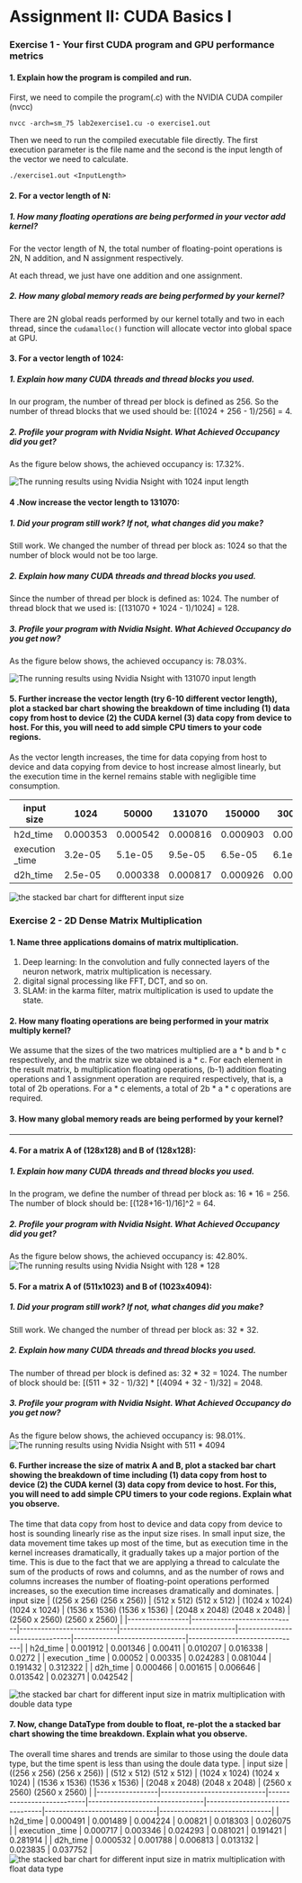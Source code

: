 #  Assignment II: CUDA Basics I

### Exercise 1 - Your first CUDA program and GPU performance metrics

#### 1. Explain how the program is compiled and run. 

First, we need to compile the program(.c) with the NVIDIA CUDA compiler (nvcc)

```nvcc -arch=sm_75 lab2exercise1.cu -o exercise1.out```

Then we need to run the compiled executable file directly. The first execution parameter is the file name and the second is the input length of the vector we need to calculate.

```./exercise1.out <InputLength>```

#### 2. For a vector length of N:

##### 1. How many floating operations are being performed in your vector add kernel?

   For the vector length of N, the total number of floating-point operations is 2N, N addition, and N assignment respectively.
   
   At each thread, we just have one addition and one assignment.
   
##### 2. How many global memory reads are being performed by your kernel?

There are 2N global reads performed by our kernel totally and two in each thread, since the ```cudamalloc()``` function will allocate vector into global space at GPU.

#### 3. For a vector length of 1024:
##### 1. Explain how many CUDA threads and thread blocks you used.

In our program, the number of thread per block is defined as 256. So the number of thread blocks that we used should be: [(1024 + 256 - 1)/256] = 4.

##### 2. Profile your program with Nvidia Nsight. What Achieved Occupancy did you get?

As the figure below shows, the achieved occupancy is: 17.32%.

![The running results using Nvidia Nsight with 1024 input length](./images/E1_3_2.png)

#### 4 .Now increase the vector length to 131070:

##### 1. Did your program still work? If not, what changes did you make?

Still work. We changed the number of thread per block as: 1024 so that the number of block would not be too large. 

##### 2. Explain how many CUDA threads and thread blocks you used.

Since the number of thread per block is defined as: 1024. The number of thread block that we used is: [(131070 + 1024 - 1)/1024] = 128.

##### 3. Profile your program with Nvidia Nsight. What Achieved Occupancy do you get now?

As the figure below shows, the achieved occupancy is: 78.03%.

![The running results using Nvidia Nsight with 131070 input length](./images/E1_4_3.png)

#### 5. Further increase the vector length (try 6-10 different vector length), plot a stacked bar chart showing the breakdown of time including (1) data copy from host to device (2) the CUDA kernel (3) data copy from device to host. For this, you will need to add simple CPU timers to your code regions.

As the vector length increases, the time for data copying from host to device and data copying from device to host increase almost linearly, but the execution time in the kernel remains stable with negligible time consumption. 

| input size      |     1024 |    50000 |   131070 |   150000 |   300000 |   700000 |   1000000 |
|-----------------|----------|----------|----------|----------|----------|----------|-----------|
| h2d_time        | 0.000353 | 0.000542 | 0.000816 | 0.000903 | 0.001501 | 0.002825 |  0.003782 |
| execution _time | 3.2e-05  | 5.1e-05  | 9.5e-05  | 6.5e-05  | 6.1e-05  | 9.9e-05  |  0.000132 |
| d2h_time        | 2.5e-05  | 0.000338 | 0.000817 | 0.000926 | 0.001672 | 0.003674 |  0.005454 |

![the stacked bar chart for diffterent input size](./images/E5.png)


### Exercise 2 - 2D Dense Matrix Multiplication

#### 1. Name three applications domains of matrix multiplication.

1. Deep learning: In the convolution and fully connected layers of the neuron network, matrix multiplication is necessary.
2. digital signal processing like FFT, DCT, and so on.
3. SLAM: in the karma filter, matrix multiplication is used to update the state.

#### 2. How many floating operations are being performed in your matrix multiply kernel? 

We assume that the sizes of the two matrices multiplied are a * b and b * c respectively, and the matrix size we obtained is a * c. For each element in the result matrix, b multiplication floating operations, (b-1) addition floating operations and 1 assignment operation are required respectively, that is, a total of 2b operations. For a * c elements, a total of 2b * a * c operations are required.

#### 3. How many global memory reads are being performed by your kernel?  

---------------------------------------------------------------------------

#### 4. For a matrix A of (128x128) and B of (128x128):

##### 1. Explain how many CUDA threads and thread blocks you used.

In the program, we define the number of thread per block as: 16 * 16 = 256. The number of block should be: [(128+16-1)/16]^2 = 64.
  
##### 2. Profile your program with Nvidia Nsight. What Achieved Occupancy did you get?

As the figure below shows, the achieved occupancy is: 42.80%.
![The running results using Nvidia Nsight with 128 * 128 ](./images/E2_4_2.png)

#### 5. For a matrix A of (511x1023) and B of (1023x4094):

##### 1. Did your program still work? If not, what changes did you make?

Still work. We changed the number of thread per block as: 32 * 32.

##### 2. Explain how many CUDA threads and thread blocks you used.

The number of thread per block is defined as: 32 * 32 = 1024. The number of block should be: [(511 + 32 - 1)/32] * [(4094 + 32 - 1)/32] = 2048.

##### 3. Profile your program with Nvidia Nsight. What Achieved Occupancy do you get now?

As the figure below shows, the achieved occupancy is: 98.01%.
![The running results using Nvidia Nsight with 511 * 4094 ](./images/E2_5_3.png)

#### 6. Further increase the size of matrix A and B, plot a stacked bar chart showing the breakdown of time including (1) data copy from host to device (2) the CUDA kernel (3) data copy from device to host. For this, you will need to add simple CPU timers to your code regions. Explain what you observe.

The time that data copy from host to device and data copy from device to host is sounding linearly rise as the input size rises. In small input size, the data movement time takes up most of the time, but as execution time in the kernel increases dramatically, it gradually takes up a major portion of the time. This is due to the fact that we are applying a thread to calculate the sum of the products of rows and columns, and as the number of rows and columns increases the number of floating-point operations performed increases, so the execution time increases dramatically and dominates.
| input size      |   ((256 x 256) (256 x 256)) |   (512 x 512) (512 x 512) |   (1024 x 1024) (1024 x 1024)  |   (1536 x 1536) (1536 x 1536)  |   (2048 x 2048) (2048 x 2048) |   (2560 x 2560) (2560 x 2560) |
|-----------------|-----------------------------|---------------------------|--------------------------------|--------------------------------|-------------------------------|-------------------------------|
| h2d_time        |                    0.001912 |                  0.001346 |                       0.00411  |                       0.010207 |                      0.016338 |                      0.0272   |
| execution _time |                    0.00052  |                  0.00335  |                       0.024283 |                       0.081044 |                      0.191432 |                      0.312322 |
| d2h_time        |                    0.000466 |                  0.001615 |                       0.006646 |                       0.013542 |                      0.023271 |                      0.042542 |

![the stacked bar chart for different input size in matrix multiplication with double data type](./images/E2_6.png)

#### 7. Now, change DataType from double to float, re-plot the a stacked bar chart showing the time breakdown. Explain what you observe. 

The overall time shares and trends are similar to those using the doule data type, but the time spent is less than using the doule data type.
| input size      |   ((256 x 256) (256 x 256)) |   (512 x 512) (512 x 512) |   (1024 x 1024) (1024 x 1024)  |   (1536 x 1536) (1536 x 1536)  |   (2048 x 2048) (2048 x 2048) |   (2560 x 2560) (2560 x 2560) |
|-----------------|-----------------------------|---------------------------|--------------------------------|--------------------------------|-------------------------------|-------------------------------|
| h2d_time        |                    0.000491 |                  0.001489 |                       0.004224 |                       0.00821  |                      0.018303 |                      0.026075 |
| execution _time |                    0.000717 |                  0.003346 |                       0.024293 |                       0.081021 |                      0.191421 |                      0.281914 |
| d2h_time        |                    0.000532 |                  0.001788 |                       0.006813 |                       0.013132 |                      0.023835 |                      0.037752 |
![the stacked bar chart for different input size in matrix multiplication with float data type](./images/E2_7.png)
